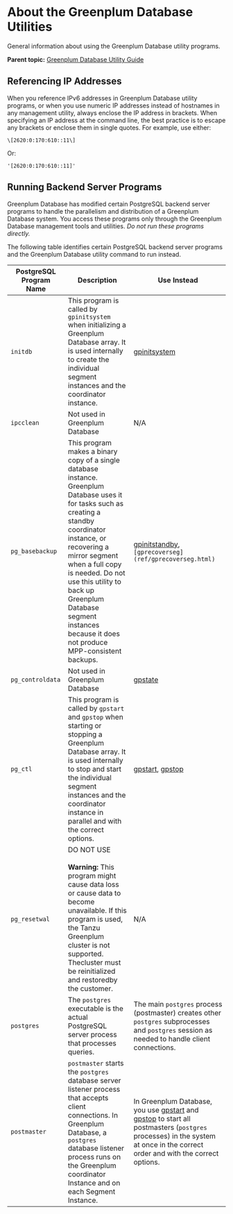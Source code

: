 # About the Greenplum Database Utilities 

General information about using the Greenplum Database utility programs.

**Parent topic:** [Greenplum Database Utility Guide](utility_guide.html)

## <a id="ipv6"></a>Referencing IP Addresses 

When you reference IPv6 addresses in Greenplum Database utility programs, or when you use numeric IP addresses instead of hostnames in any management utility, always enclose the IP address in brackets. When specifying an IP address at the command line, the best practice is to escape any brackets or enclose them in single quotes. For example, use either:

```
\[2620:0:170:610::11\]
```

Or:

```
'[2620:0:170:610::11]'
```

## <a id="topic_zqp_5xm_cp"></a>Running Backend Server Programs 

Greenplum Database has modified certain PostgreSQL backend server programs to handle the parallelism and distribution of a Greenplum Database system. You access these programs only through the Greenplum Database management tools and utilities. *Do not run these programs directly.*

The following table identifies certain PostgreSQL backend server programs and the Greenplum Database utility command to run instead.

|PostgreSQL Program Name|Description|Use Instead|
|-----------------------|-----------|-----------|
|`initdb`|This program is called by `gpinitsystem` when initializing a Greenplum Database array. It is used internally to create the individual segment instances and the coordinator instance.|[gpinitsystem](ref/gpinitsystem.html)|
|`ipcclean`|Not used in Greenplum Database|N/A|
|`pg_basebackup`|This program makes a binary copy of a single database instance. Greenplum Database uses it for tasks such as creating a standby coordinator instance, or recovering a mirror segment when a full copy is needed. Do not use this utility to back up Greenplum Database segment instances because it does not produce MPP-consistent backups.|[gpinitstandby](ref/gpinitstandby.html), `[gprecoverseg](ref/gprecoverseg.html)`|
|`pg_controldata`|Not used in Greenplum Database|[gpstate](ref/gpstate.html)|
|`pg_ctl`|This program is called by `gpstart` and `gpstop` when starting or stopping a Greenplum Database array. It is used internally to stop and start the individual segment instances and the coordinator instance in parallel and with the correct options.|[gpstart](ref/gpstart.html), [gpstop](ref/gpstop.html)|
|`pg_resetwal`|DO NOT USE<br/><br/>**Warning:** This program might cause data loss or cause data to become unavailable. If this program is used, the Tanzu Greenplum cluster is not supported. Thecluster must be reinitialized and restoredby the customer.|N/A|
|`postgres`|The `postgres` executable is the actual PostgreSQL server process that processes queries.|The main `postgres` process \(postmaster\) creates other `postgres` subprocesses and `postgres` session as needed to handle client connections.|
|`postmaster`|`postmaster` starts the `postgres` database server listener process that accepts client connections. In Greenplum Database, a `postgres` database listener process runs on the Greenplum coordinator Instance and on each Segment Instance.|In Greenplum Database, you use [gpstart](ref/gpstart.html) and [gpstop](ref/gpstop.html) to start all postmasters \(`postgres` processes\) in the system at once in the correct order and with the correct options.|

